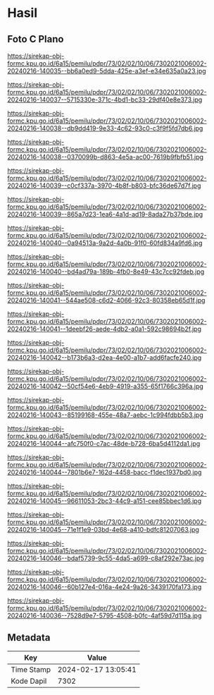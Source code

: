 # Hasil

## Foto C Plano

https://sirekap-obj-formc.kpu.go.id/6a15/pemilu/pdpr/73/02/02/10/06/7302021006002-20240216-140035--bb6a0ed9-5dda-425e-a3ef-e34e635a0a23.jpg

https://sirekap-obj-formc.kpu.go.id/6a15/pemilu/pdpr/73/02/02/10/06/7302021006002-20240216-140037--5715330e-371c-4bd1-bc33-29df40e8e373.jpg

https://sirekap-obj-formc.kpu.go.id/6a15/pemilu/pdpr/73/02/02/10/06/7302021006002-20240216-140038--db9dd419-9e33-4c62-93c0-c3f9f5fd7db6.jpg

https://sirekap-obj-formc.kpu.go.id/6a15/pemilu/pdpr/73/02/02/10/06/7302021006002-20240216-140038--0370099b-d863-4e5a-ac00-7619b9fbfb51.jpg

https://sirekap-obj-formc.kpu.go.id/6a15/pemilu/pdpr/73/02/02/10/06/7302021006002-20240216-140039--c0cf337a-3970-4b8f-b803-bfc36de67d7f.jpg

https://sirekap-obj-formc.kpu.go.id/6a15/pemilu/pdpr/73/02/02/10/06/7302021006002-20240216-140039--865a7d23-1ea6-4a1d-ad19-8ada27b37bde.jpg

https://sirekap-obj-formc.kpu.go.id/6a15/pemilu/pdpr/73/02/02/10/06/7302021006002-20240216-140040--0a94513a-9a2d-4a0b-91f0-60fd834a9fd6.jpg

https://sirekap-obj-formc.kpu.go.id/6a15/pemilu/pdpr/73/02/02/10/06/7302021006002-20240216-140040--bd4ad79a-189b-4fb0-8e49-43c7cc92fdeb.jpg

https://sirekap-obj-formc.kpu.go.id/6a15/pemilu/pdpr/73/02/02/10/06/7302021006002-20240216-140041--544ae508-c6d2-4066-92c3-80358eb65d1f.jpg

https://sirekap-obj-formc.kpu.go.id/6a15/pemilu/pdpr/73/02/02/10/06/7302021006002-20240216-140041--1deebf26-aede-4db2-a0a1-592c98694b2f.jpg

https://sirekap-obj-formc.kpu.go.id/6a15/pemilu/pdpr/73/02/02/10/06/7302021006002-20240216-140042--b173b6a3-d2ea-4e00-a1b7-add6facfe240.jpg

https://sirekap-obj-formc.kpu.go.id/6a15/pemilu/pdpr/73/02/02/10/06/7302021006002-20240216-140042--50cf54e6-4eb9-4919-a355-65f1766c396a.jpg

https://sirekap-obj-formc.kpu.go.id/6a15/pemilu/pdpr/73/02/02/10/06/7302021006002-20240216-140043--85199168-455e-48a7-aebc-1c994fdbb5b3.jpg

https://sirekap-obj-formc.kpu.go.id/6a15/pemilu/pdpr/73/02/02/10/06/7302021006002-20240216-140044--afc750f0-c7ac-48de-b728-6ba5d4112da1.jpg

https://sirekap-obj-formc.kpu.go.id/6a15/pemilu/pdpr/73/02/02/10/06/7302021006002-20240216-140044--7801b6e7-162d-4458-bacc-f1dec1937bd0.jpg

https://sirekap-obj-formc.kpu.go.id/6a15/pemilu/pdpr/73/02/02/10/06/7302021006002-20240216-140045--96611053-2bc3-44c9-a151-cee85bbec1d6.jpg

https://sirekap-obj-formc.kpu.go.id/6a15/pemilu/pdpr/73/02/02/10/06/7302021006002-20240216-140045--71e1f1e9-03bd-4e68-a410-bdfc81207063.jpg

https://sirekap-obj-formc.kpu.go.id/6a15/pemilu/pdpr/73/02/02/10/06/7302021006002-20240216-140046--bdaf5739-9c55-4da5-a699-c8af292e73ac.jpg

https://sirekap-obj-formc.kpu.go.id/6a15/pemilu/pdpr/73/02/02/10/06/7302021006002-20240216-140046--60b127e4-016a-4e24-9a26-3439170fa173.jpg

https://sirekap-obj-formc.kpu.go.id/6a15/pemilu/pdpr/73/02/02/10/06/7302021006002-20240216-140036--7528d9e7-5795-4508-b0fc-4af59d7d115a.jpg


## Metadata

| Key        | Value               |
| ---------- | ------------------- |
| Time Stamp | 2024-02-17 13:05:41 |
| Kode Dapil | 7302                |



